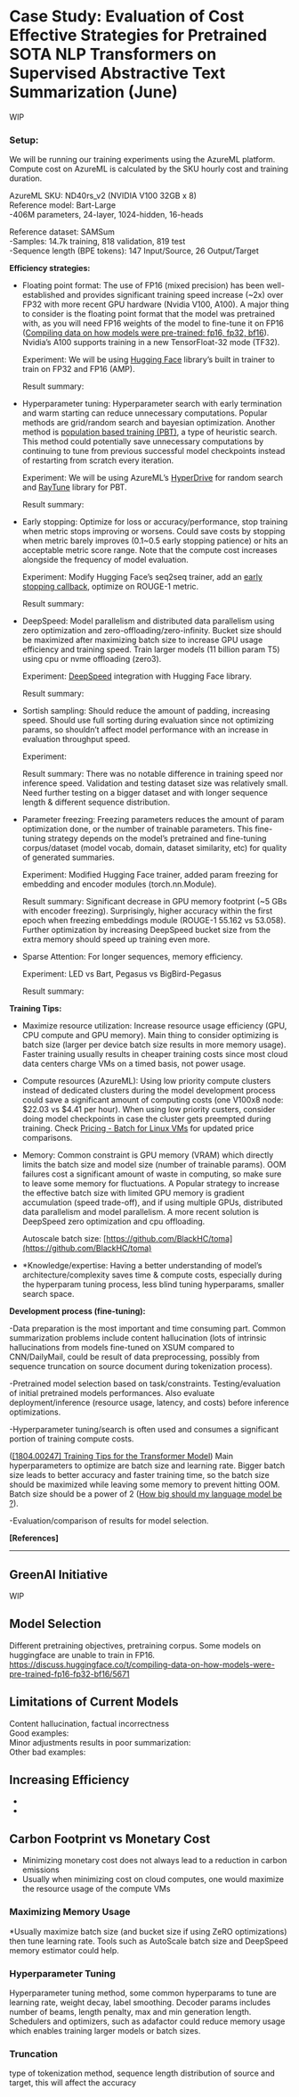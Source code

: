# Case Study: Evaluation of Cost Effective Strategies for Pretrained SOTA NLP Transformers on Supervised Abstractive Text Summarization (June)

WIP

### **Setup:**

We will be running our training experiments using the AzureML platform.  
Compute cost on AzureML is calculated by the SKU hourly cost and training duration.  

AzureML SKU: ND40rs_v2 (NVIDIA V100 32GB x 8)  
Reference model: Bart-Large  
-406M parameters, 24-layer, 1024-hidden, 16-heads

Reference dataset: SAMSum  
-Samples: 14.7k training, 818 validation, 819 test  
-Sequence length (BPE tokens): 147 Input/Source, 26 Output/Target  

**Efficiency strategies:**



* Floating point format: The use of FP16 (mixed precision) has been well-established and provides significant training speed increase (~2x) over FP32 with more recent GPU hardware (Nvidia V100, A100). A major thing to consider is the floating point format that the model was pretrained with, as you will need FP16 weights of the model to fine-tune it on FP16 ([Compiling data on how models were pre-trained: fp16, fp32, bf16](https://discuss.huggingface.co/t/compiling-data-on-how-models-were-pre-trained-fp16-fp32-bf16/5671)). Nvidia’s A100 supports training in a new TensorFloat-32 mode (TF32).

    Experiment: We will be using [Hugging Face](https://huggingface.co/transformers/master/main_classes/trainer.html) library’s built in trainer to train on FP32 and FP16 (AMP).


    Result summary: 

* Hyperparameter tuning: Hyperparameter search with early termination and warm starting can reduce unnecessary computations. Popular methods are grid/random search and bayesian optimization. Another method is [population based training (PBT)](https://arxiv.org/abs/1711.09846), a type of heuristic search. This method could potentially save unnecessary computations by continuing to tune from previous successful model checkpoints instead of restarting from scratch every iteration.

    Experiment: We will be using AzureML’s [HyperDrive](https://docs.microsoft.com/en-us/azure/machine-learning/how-to-tune-hyperparameters) for random search and [RayTune](https://docs.ray.io/en/master/tune/index.html) library for PBT.


    Result summary: 

* Early stopping: Optimize for loss or accuracy/performance, stop training when metric stops improving or worsens. Could save costs by stopping when metric barely improves (0.1~0.5 early stopping patience) or hits an acceptable metric score range. Note that the compute cost increases alongside the frequency of model evaluation.

    Experiment: Modify Hugging Face’s seq2seq trainer, add an [early stopping callback](https://huggingface.co/transformers/master/main_classes/callback.html), optimize on ROUGE-1 metric.


    Result summary: 

* DeepSpeed: Model parallelism and distributed data parallelism using zero optimization and zero-offloading/zero-infinity. Bucket size should be maximized after maximizing batch size to increase GPU usage efficiency and training speed. Train larger models (11 billion param T5) using cpu or nvme offloading (zero3).

    Experiment: [DeepSpeed](https://www.deepspeed.ai/features/) integration with Hugging Face library.


    Result summary: 

* Sortish sampling: Should reduce the amount of padding, increasing speed. Should use full sorting during evaluation since not optimizing params, so shouldn’t affect model performance with an increase in evaluation throughput speed.

    Experiment: 


    Result summary: There was no notable difference in training speed nor inference speed. Validation and testing dataset size was relatively small. Need further testing on a bigger dataset and with longer sequence length & different sequence distribution.

* Parameter freezing: Freezing parameters reduces the amount of param optimization done, or the number of trainable parameters. This fine-tuning strategy depends on the model’s pretrained and fine-tuning corpus/dataset (model vocab, domain, dataset similarity, etc) for quality of generated summaries.

    Experiment: Modified Hugging Face trainer, added param freezing for embedding and encoder modules (torch.nn.Module).


    Result summary: Significant decrease in GPU memory footprint (~5 GBs with encoder freezing). Surprisingly, higher accuracy within the first epoch when freezing embeddings module (ROUGE-1 55.162 vs 53.058). Further optimization by increasing DeepSpeed bucket size from the extra memory should speed up training even more.

* Sparse Attention: For longer sequences, memory efficiency.

    Experiment: LED vs Bart, Pegasus vs BigBird-Pegasus


    Result summary: 


**Training Tips:**



* Maximize resource utilization: Increase resource usage efficiency (GPU, CPU compute and GPU memory). Main thing to consider optimizing is batch size (larger per device batch size results in more memory usage). Faster training usually results in cheaper training costs since most cloud data centers charge VMs on a timed basis, not power usage.
* Compute resources (AzureML): Using low priority compute clusters instead of dedicated clusters during the model development process could save a significant amount of computing costs (one V100x8 node: $22.03 vs $4.41 per hour). When using low priority custers, consider doing model checkpoints in case the cluster gets preempted during training. Check [Pricing - Batch for Linux VMs](https://azure.microsoft.com/en-us/pricing/details/batch/) for updated price comparisons.
* Memory: Common constraint is GPU memory (VRAM) which directly limits the batch size and model size (number of trainable params). OOM failures cost a significant amount of waste in computing, so make sure to leave some memory for fluctuations. A Popular strategy to increase the effective batch size with limited GPU memory is gradient accumulation (speed trade-off), and if using multiple GPUs, distributed data parallelism and model parallelism. A more recent solution is DeepSpeed zero optimization and cpu offloading.

    Autoscale batch size: [https://github.com/BlackHC/toma](https://github.com/BlackHC/toma)

* *Knowledge/expertise: Having a better understanding of model’s architecture/complexity saves time & compute costs, especially during the hyperparam tuning process, less blind tuning hyperparams, smaller search space.

**Development process (fine-tuning):**

-Data preparation is the most important and time consuming part. Common summarization problems include content hallucination (lots of intrinsic hallucinations from models fine-tuned on XSUM compared to CNN/DailyMail, could be result of data preprocessing, possibly from sequence truncation on source document during tokenization process).

-Pretrained model selection based on task/constraints. Testing/evaluation of initial pretrained models performances. Also evaluate deployment/inference (resource usage, latency, and costs) before inference optimizations.

-Hyperparameter tuning/search is often used and consumes a significant portion of training compute costs.

([[1804.00247] Training Tips for the Transformer Model](https://arxiv.org/abs/1804.00247)) Main hyperparameters to optimize are batch size and learning rate. Bigger batch size leads to better accuracy and faster training time, so the batch size should be maximized while leaving some memory to prevent hitting OOM. Batch size should be a power of 2 ([How big should my language model be ?](https://huggingface.co/calculator/)).

-Evaluation/comparison of results for model selection.

**[References]**

---

## GreenAI Initiative
WIP

## Model Selection
Different pretraining objectives, pretraining corpus. Some models on huggingface are unable to train in FP16.  
https://discuss.huggingface.co/t/compiling-data-on-how-models-were-pre-trained-fp16-fp32-bf16/5671

## Limitations of Current Models
Content hallucination, factual incorrectness  
Good examples:  
Minor adjustments results in poor summarization:  
Other bad examples:  

## Increasing Efficiency
- 
- 

## Carbon Footprint vs Monetary Cost
- Minimizing monetary cost does not always lead to a reduction in carbon emissions
- Usually when minimizing cost on cloud computes, one would maximize the resource usage of the compute VMs

### Maximizing Memory Usage
*Usually maximize batch size (and bucket size if using ZeRO optimizations) then tune learning rate.
Tools such as AutoScale batch size and DeepSpeed memory estimator could help.

### Hyperparameter Tuning
Hyperparameter tuning method, some common hyperparams to tune are learning rate, weight decay, label smoothing. Decoder params includes number of beams, length penalty, max and min generation length.
Schedulers and optimizers, such as adafactor could reduce memory usage which enables training larger models or batch sizes.

### Truncation
type of tokenization method, sequence length distribution of source and target, this will affect the accuracy
